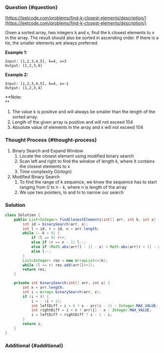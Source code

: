 ### Question {#question}

[https://leetcode.com/problems/find-k-closest-elements/description/](https://leetcode.com/problems/find-k-closest-elements/description/)

Given a sorted array, two integers k and x, find the k closest elements to x in the array. The result should also be sorted in ascending order. If there is a tie, the smaller elements are always preferred.

**Example 1:**

```
Input: [1,2,3,4,5], k=4, x=3
Output: [1,2,3,4]
```

**Example 2:**

```
Input: [1,2,3,4,5], k=4, x=-1
Output: [1,2,3,4]
```

**Note:      
**

1. The value k is positive and will always be smaller than the length of the sorted array.
2. Length of the given array is positive and will not exceed 104
3. Absolute value of elements in the array and x will not exceed 104

### Thought Process {#thought-process}

1. Binary Search and Expand Window
   1. Locate the closest element using modified binary search
   2. Scan left and right to find the window of length k, where it contains the closest elements to x
   3. Time complexity O\(nlogn\)
2. Modified Binary Search
   1. To find the range of k sequence, we know the sequence has to start ranging from 0 to n - k, where n is length of the array
   2. We use two pointers, lo and hi to narrow our search 

### Solution

```java
class Solution {
    public List<Integer> findClosestElements(int[] arr, int k, int x) {
        int id = binarySearch(arr, x);
        int l = id, r = id, n = arr.length;
        while (--k > 0) {
            if (l == 0) r++;
            else if (r == n - 1) l--;
            else if (Math.abs(arr[l - 1] - x) > Math.abs(arr[r + 1] - x)) r++;
            else l--;
        }
        List<Integer> res = new ArrayList<>(k);
        while (l <= r) res.add(arr[l++]);
        return res;
    }

    private int binarySearch(int[] arr, int x) {
        int n = arr.length;
        int i = Arrays.binarySearch(arr, x);
        if (i < 0) {
            i = - (i + 1);
            int leftDiff = i > 0 ? x - arr[i - 1] : Integer.MAX_VALUE;
            int rightDiff = i < n ? arr[i] - x : Integer.MAX_VALUE;
            i = leftDiff < rightDiff ? i - 1 : i;
        }
        return i;
    }
}
```

### Additional {#additional}



